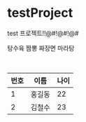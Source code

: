# testProject
test 프로젝트!!@#!@#!@#

탕수육
짬뽕
짜장면
마라탕

<br>

|번호|이름|나이|
|---|---|---|
|1|홍길동|22|
|2|김철수|23|
